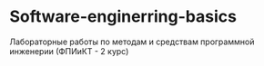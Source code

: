 # Software-enginerring-basics
Лабораторные работы по методам и средствам программной инженерии (ФПИиКТ - 2 курс)
